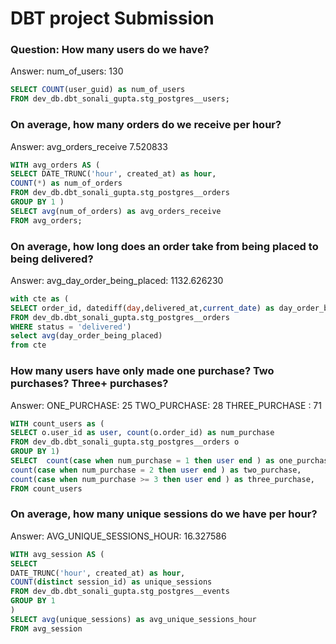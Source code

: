 # DBT project Submission

### Question: How many users do we have?
Answer: num_of_users: 130

``` sql
SELECT COUNT(user_guid) as num_of_users
FROM dev_db.dbt_sonali_gupta.stg_postgres__users;
```  
### On average, how many orders do we receive per hour? 
Answer: avg_orders_receive 7.520833
``` sql
WITH avg_orders AS (
SELECT DATE_TRUNC('hour', created_at) as hour,
COUNT(*) as num_of_orders
FROM dev_db.dbt_sonali_gupta.stg_postgres__orders
GROUP BY 1 ) 
SELECT avg(num_of_orders) as avg_orders_receive
FROM avg_orders;
```
### On average, how long does an order take from being placed to being delivered?
Answer: avg_day_order_being_placed: 1132.626230

``` sql
with cte as (
SELECT order_id, datediff(day,delivered_at,current_date) as day_order_being_placed, 
FROM dev_db.dbt_sonali_gupta.stg_postgres__orders
WHERE status = 'delivered')
select avg(day_order_being_placed)
from cte

```  

### How many users have only made one purchase? Two purchases? Three+ purchases?
Answer: ONE_PURCHASE: 25   TWO_PURCHASE: 28   THREE_PURCHASE : 71
```  sql
WITH count_users as (
SELECT o.user_id as user, count(o.order_id) as num_purchase
FROM dev_db.dbt_sonali_gupta.stg_postgres__orders o 
GROUP BY 1) 
SELECT  count(case when num_purchase = 1 then user end ) as one_purchase,
count(case when num_purchase = 2 then user end ) as two_purchase,
count(case when num_purchase >= 3 then user end ) as three_purchase,
FROM count_users
```  
### On average, how many unique sessions do we have per hour?
Answer: AVG_UNIQUE_SESSIONS_HOUR: 16.327586
```sql
WITH avg_session AS (
SELECT 
DATE_TRUNC('hour', created_at) as hour,
COUNT(distinct session_id) as unique_sessions
FROM dev_db.dbt_sonali_gupta.stg_postgres__events
GROUP BY 1
)
SELECT avg(unique_sessions) as avg_unique_sessions_hour
FROM avg_session
```  



